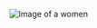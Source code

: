 ![Image of a women](https://free4kwallpapers.com/uploads/originals/2021/01/29/digital-abstractic-deer-wallpaper.jpg)
